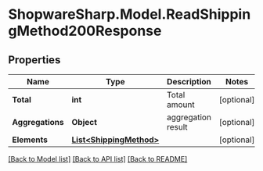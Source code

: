 # ShopwareSharp.Model.ReadShippingMethod200Response

## Properties

Name | Type | Description | Notes
------------ | ------------- | ------------- | -------------
**Total** | **int** | Total amount | [optional] 
**Aggregations** | **Object** | aggregation result | [optional] 
**Elements** | [**List&lt;ShippingMethod&gt;**](ShippingMethod.md) |  | [optional] 

[[Back to Model list]](../README.md#documentation-for-models) [[Back to API list]](../README.md#documentation-for-api-endpoints) [[Back to README]](../README.md)

